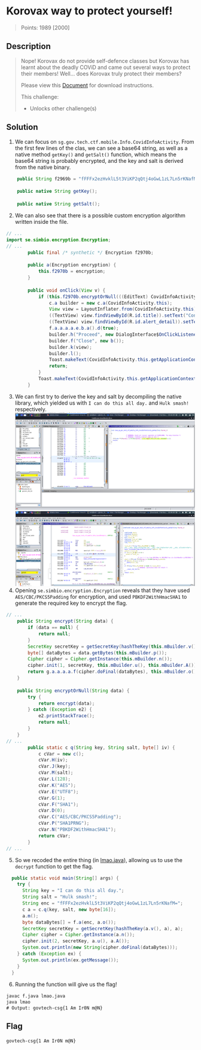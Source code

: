 # Korovax way to protect yourself!

> Points: 1989 [2000]

## Description

> Nope! Korovax do not provide self-defence classes but Korovax has learnt about the deadly COViD and came out several ways to protect their members! Well... does Korovax truly protect their members?
> 
> Please view this [Document](https://docs.google.com/document/d/1GrQ6znlN2Z0tu_uAPAs1qrn6by24I51mq8RIIHmFGDU/edit?usp=sharing) for download instructions.
> 
> This challenge:
> - Unlocks other challenge(s)

## Solution
1. We can focus on `sg.gov.tech.ctf.mobile.Info.CovidInfoActivity`. From the first few lines of the clas, we can see a base64 string, as well as a native method `getKey()` and `getSalt()` function, which means the base64 string is probably encrypted, and the key and salt is derived from the native binary.
```java
    public String f2969b = "fFFFx2ezHvklL5t3ViKP2qQtj4oGwL1zL7Ln5rKNafM=";

    public native String getKey();

    public native String getSalt();
```
2. We can also see that there is a possible custom encryption algorithm written inside the file.
```java
// ...
import se.simbio.encryption.Encryption;
// ...
        public final /* synthetic */ Encryption f2970b;

        public a(Encryption encryption) {
            this.f2970b = encryption;
        }

        public void onClick(View v) {
            if (this.f2970b.encryptOrNull(((EditText) CovidInfoActivity.this.findViewById(R.id.editText_enteredFlag)).getText().toString()).replaceAll("\\n", BuildConfig.FLAVOR).equalsIgnoreCase(CovidInfoActivity.this.f2969b)) {
                c.a builder = new c.a(CovidInfoActivity.this);
                View view = LayoutInflater.from(CovidInfoActivity.this).inflate(R.layout.custom_alert, (ViewGroup) null);
                ((TextView) view.findViewById(R.id.title)).setText("Congrats!");
                ((TextView) view.findViewById(R.id.alert_detail)).setText("Well done!");
                f.a.a.a.a.e.b.a().d(true);
                builder.h("Proceed", new DialogInterface$OnClickListenerC0073a());
                builder.f("Close", new b());
                builder.k(view);
                builder.l();
                Toast.makeText(CovidInfoActivity.this.getApplicationContext(), "Flag is correct!", 0).show();
                return;
            }
            Toast.makeText(CovidInfoActivity.this.getApplicationContext(), "Flag is wrong!", 0).show();
        }
```
3. We can first try to derive the key and salt by decompiling the native library, which yielded us with `I can do this all day.` and `Hulk smash!` respectively.
![Key from Ghidra](ghidraKey.png)
![Salt from Ghidra](ghidraSalt.png)
4. Opening `se.simbio.encryption.Encryption` reveals that they have used `AES/CBC/PKCS5Padding` for encryption, and used `PBKDF2WithHmacSHA1` to generate the required key to encrypt the flag.
```java
// ...
    public String encrypt(String data) {
        if (data == null) {
            return null;
        }
        SecretKey secretKey = getSecretKey(hashTheKey(this.mBuilder.v()));
        byte[] dataBytes = data.getBytes(this.mBuilder.p());
        Cipher cipher = Cipher.getInstance(this.mBuilder.n());
        cipher.init(1, secretKey, this.mBuilder.u(), this.mBuilder.A());
        return g.a.a.a.a.f(cipher.doFinal(dataBytes), this.mBuilder.o());
    }

    public String encryptOrNull(String data) {
        try {
            return encrypt(data);
        } catch (Exception e2) {
            e2.printStackTrace();
            return null;
        }
    }
// ...
        public static c q(String key, String salt, byte[] iv) {
            c cVar = new c();
            cVar.H(iv);
            cVar.J(key);
            cVar.M(salt);
            cVar.L(128);
            cVar.K("AES");
            cVar.E("UTF8");
            cVar.G(1);
            cVar.F("SHA1");
            cVar.D(0);
            cVar.C("AES/CBC/PKCS5Padding");
            cVar.P("SHA1PRNG");
            cVar.N("PBKDF2WithHmacSHA1");
            return cVar;
        }
// ...
```
5. So we recoded the entire thing (in [lmao.java](lmao.java)), allowing us to use the `decrypt` function to get the flag.
```java
  public static void main(String[] args) {
    try {
      String key = "I can do this all day.";
      String salt = "Hulk smash!";
      String enc = "fFFFx2ezHvklL5t3ViKP2qQtj4oGwL1zL7Ln5rKNafM=";
      c a = c.q(key, salt, new byte[16]);
      a.m();
      byte dataBytes[] = f.a(enc, a.o());
      SecretKey secretKey = getSecretKey(hashTheKey(a.v(), a), a);
      Cipher cipher = Cipher.getInstance(a.n());
      cipher.init(2, secretKey, a.u(), a.A());
      System.out.println(new String(cipher.doFinal(dataBytes)));
    } catch (Exception ex) {
      System.out.println(ex.getMessage());
    }
  }
```
6. Running the function will give us the flag!
```
javac f.java lmao.java
java lmao
# Output: govtech-csg{1 Am Ir0N m@N}
```


## Flag
`govtech-csg{1 Am Ir0N m@N}`